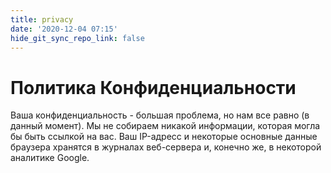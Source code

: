 ```yaml
---
title: privacy
date: '2020-12-04 07:15'
hide_git_sync_repo_link: false
---
```


# Политика Конфиденциальности

Ваша конфиденциальность - большая проблема, но нам все равно (в данный момент).
Мы не собираем никакой информации, которая могла бы быть ссылкой на вас.
Ваш IP-адресс и некоторые основные данные браузера хранятся в журналах веб-сервера и, конечно же, в некоторой аналитике Google.